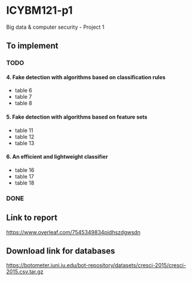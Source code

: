 # ICYBM121-p1
Big data &amp; computer security - Project 1

## To implement
### TODO
#### 4. Fake detection with algorithms based on classification rules
* table 6
* table 7
* table 8

#### 5. Fake detection with algorithms based on feature sets
* table 11
* table 12
* table 13

#### 6. An efficient and lightweight classifier
* table 16
* table 17
* table 18

### DONE

## Link to report
https://www.overleaf.com/7545349834pjdhszdgwsdn

## Download link for databases
https://botometer.iuni.iu.edu/bot-repository/datasets/cresci-2015/cresci-2015.csv.tar.gz
